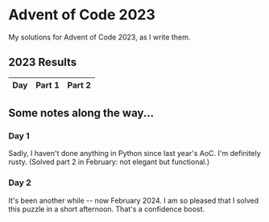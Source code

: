 # Advent of Code 2023

My solutions for Advent of Code 2023, as I write them.

<!--- advent_readme_stars table --->
## 2023 Results

| Day | Part 1 | Part 2 |
| :---: | :---: | :---: |
<!--- advent_readme_stars table --->

## Some notes along the way...

### Day 1
Sadly, I haven't done anything in Python since last year's AoC. I'm definitely rusty.
(Solved part 2 in February: not elegant but functional.)

### Day 2
It's been another while -- now February 2024.
I am so pleased that I solved this puzzle in a short afternoon.  That's a confidence boost. 
